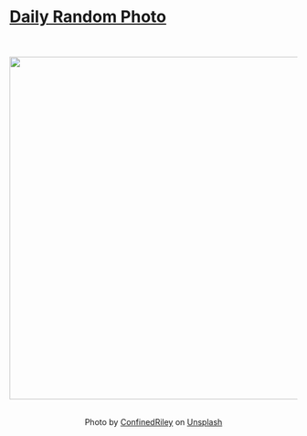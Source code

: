 # [Daily Random Photo](https://www.dailyrandomphoto.com/)

<div align="center">
  <br>
  <br>
  <a href="https://www.dailyrandomphoto.com/p/2022/2022-12-03/"><img src="https://images.unsplash.com/photo-1669604120699-eeba651ac235?crop=entropy&cs=tinysrgb&fit=max&fm=jpg&ixid=Mnw3NzUwOHwwfDF8cmFuZG9tfHx8fHx8fHx8MTY3MDAyNzM5OA&ixlib=rb-4.0.3&q=80&w=1080" width="600px"></a>
  <br>
  <br>
  <p class="has-text-grey">Photo by <a href="https://unsplash.com/@confinedriley?utm_source=Daily%20Random%20Photo&amp;utm_medium=referral" target="_blank" rel="noopener noreferrer">ConfinedRiley</a> on <a href="https://unsplash.com/photos/mIj8Cn3oNDg?utm_source=Daily%20Random%20Photo&amp;utm_medium=referral" target="_blank" rel="noopener noreferrer">Unsplash</a></p>
</div>
